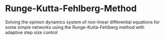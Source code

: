 # Runge-Kutta-Fehlberg-Method
Solving the opinion dynamics system of non-linear differential equations for some simple networks using the Runge-Kutta-Fehlberg method with adaptive step size control
